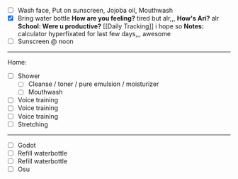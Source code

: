 - [ ] Wash face, Put on sunscreen, Jojoba oil, Mouthwash
- [x] Bring water bottle
**How are you feeling?**
tired but alr,,,
**How's Ari?**
alr
**School: Were u productive?** [[Daily Tracking]]
i hope so
**Notes:**
calculator hyperfixated for last few days,,, awesome
- [ ] Sunscreen @ noon
---
Home:
- [ ] Shower
	- [ ] Cleanse / toner / pure emulsion / moisturizer
	- [ ] Mouthwash
- [ ] Voice training
- [ ] Voice training
- [ ] Voice training
- [ ] Stretching
---
- [ ] Godot
- [ ] Refill waterbottle
- [ ] Refill waterbottle
- [ ] Osu
